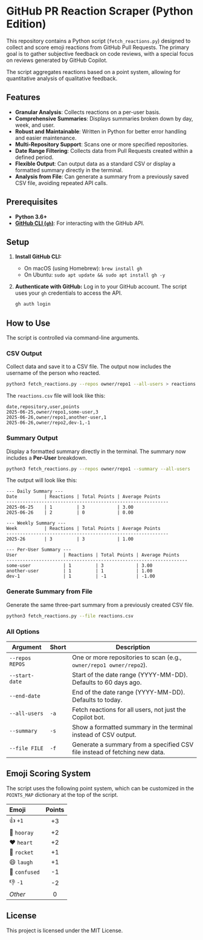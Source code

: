# GitHub PR Reaction Scraper (Python Edition)

This repository contains a Python script (`fetch_reactions.py`) designed to collect and score emoji reactions from GitHub Pull Requests. The primary goal is to gather subjective feedback on code reviews, with a special focus on reviews generated by GitHub Copilot.

The script aggregates reactions based on a point system, allowing for quantitative analysis of qualitative feedback.

## Features

-   **Granular Analysis**: Collects reactions on a per-user basis.
-   **Comprehensive Summaries**: Displays summaries broken down by day, week, and user.
-   **Robust and Maintainable**: Written in Python for better error handling and easier maintenance.
-   **Multi-Repository Support**: Scans one or more specified repositories.
-   **Date Range Filtering**: Collects data from Pull Requests created within a defined period.
-   **Flexible Output**: Can output data as a standard CSV or display a formatted summary directly in the terminal.
-   **Analysis from File**: Can generate a summary from a previously saved CSV file, avoiding repeated API calls.

## Prerequisites

-   **Python 3.6+**
-   [**GitHub CLI (`gh`)**](https://cli.github.com/): For interacting with the GitHub API.

## Setup

1.  **Install GitHub CLI:**
    -   On macOS (using Homebrew): `brew install gh`
    -   On Ubuntu: `sudo apt update && sudo apt install gh -y`

2.  **Authenticate with GitHub:**
    Log in to your GitHub account. The script uses your `gh` credentials to access the API.
    ```bash
    gh auth login
    ```

## How to Use

The script is controlled via command-line arguments.

### CSV Output

Collect data and save it to a CSV file. The output now includes the username of the person who reacted.

```bash
python3 fetch_reactions.py --repos owner/repo1 --all-users > reactions.csv
```

The `reactions.csv` file will look like this:
```csv
date,repository,user,points
2025-06-25,owner/repo1,some-user,3
2025-06-26,owner/repo1,another-user,1
2025-06-26,owner/repo2,dev-1,-1
```

### Summary Output

Display a formatted summary directly in the terminal. The summary now includes a **Per-User** breakdown.

```bash
python3 fetch_reactions.py --repos owner/repo1 --summary --all-users
```

The output will look like this:
```
--- Daily Summary ---
Date          | Reactions | Total Points | Average Points  
------------------------------------------------------------
2025-06-25    | 1         | 3            | 3.00            
2025-06-26    | 2         | 0            | 0.00            

--- Weekly Summary ---
Week          | Reactions | Total Points | Average Points  
------------------------------------------------------------
2025-26       | 3         | 3            | 1.00            

--- Per-User Summary ---
User                 | Reactions | Total Points | Average Points  
-------------------------------------------------------------------
some-user            | 1         | 3            | 3.00            
another-user         | 1         | 1            | 1.00            
dev-1                | 1         | -1           | -1.00           
```

### Generate Summary from File

Generate the same three-part summary from a previously created CSV file.

```bash
python3 fetch_reactions.py --file reactions.csv
```

### All Options

| Argument          | Short | Description                                                                   |
| ----------------- | ----- | ----------------------------------------------------------------------------- |
| `--repos REPOS`   |       | One or more repositories to scan (e.g., `owner/repo1 owner/repo2`).            |
| `--start-date`    |       | Start of the date range (YYYY-MM-DD). Defaults to 60 days ago.                |
| `--end-date`      |       | End of the date range (YYYY-MM-DD). Defaults to today.                        |
| `--all-users`     | `-a`  | Fetch reactions for all users, not just the Copilot bot.                      |
| `--summary`       | `-s`  | Show a formatted summary in the terminal instead of CSV output.               |
| `--file FILE`     | `-f`  | Generate a summary from a specified CSV file instead of fetching new data.    |

## Emoji Scoring System

The script uses the following point system, which can be customized in the `POINTS_MAP` dictionary at the top of the script.

| Emoji        | Points |
| :----------- | :----: |
| 👍 `+1`      |   +3   |
| 🎉 `hooray`   |   +2   |
| ❤️ `heart`     |   +2   |
| 🚀 `rocket`    |   +1   |
| 😄 `laugh`    |   +1   |
| 🤔 `confused` |   -1   |
| 👎 `-1`      |   -2   |
| *Other*      |    0   |

## License

This project is licensed under the MIT License.
